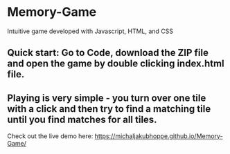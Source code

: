 # Memory-Game
Intuitive game developed with Javascript, HTML, and CSS
## Quick start: Go to Code, download the ZIP file and open the game by double clicking index.html file.

## Playing is very simple - you turn over one tile with a click and then try to find a matching tile until you find matches for all tiles.

Check out the live demo here: https://michaljakubhoppe.github.io/Memory-Game/
